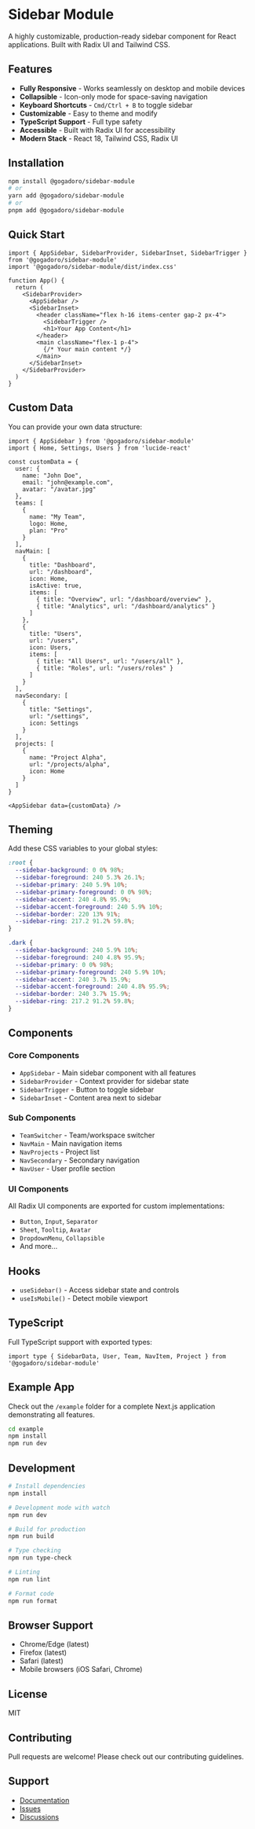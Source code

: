 # Sidebar Module

A highly customizable, production-ready sidebar component for React applications. Built with Radix UI and Tailwind CSS.

## Features

- **Fully Responsive** - Works seamlessly on desktop and mobile devices
- **Collapsible** - Icon-only mode for space-saving navigation
- **Keyboard Shortcuts** - `Cmd/Ctrl + B` to toggle sidebar
- **Customizable** - Easy to theme and modify
- **TypeScript Support** - Full type safety
- **Accessible** - Built with Radix UI for accessibility
- **Modern Stack** - React 18, Tailwind CSS, Radix UI

## Installation

```bash
npm install @gogadoro/sidebar-module
# or
yarn add @gogadoro/sidebar-module
# or
pnpm add @gogadoro/sidebar-module
```

## Quick Start

```tsx
import { AppSidebar, SidebarProvider, SidebarInset, SidebarTrigger } from '@gogadoro/sidebar-module'
import '@gogadoro/sidebar-module/dist/index.css'

function App() {
  return (
    <SidebarProvider>
      <AppSidebar />
      <SidebarInset>
        <header className="flex h-16 items-center gap-2 px-4">
          <SidebarTrigger />
          <h1>Your App Content</h1>
        </header>
        <main className="flex-1 p-4">
          {/* Your main content */}
        </main>
      </SidebarInset>
    </SidebarProvider>
  )
}
```

## Custom Data

You can provide your own data structure:

```tsx
import { AppSidebar } from '@gogadoro/sidebar-module'
import { Home, Settings, Users } from 'lucide-react'

const customData = {
  user: {
    name: "John Doe",
    email: "john@example.com",
    avatar: "/avatar.jpg"
  },
  teams: [
    {
      name: "My Team",
      logo: Home,
      plan: "Pro"
    }
  ],
  navMain: [
    {
      title: "Dashboard",
      url: "/dashboard",
      icon: Home,
      isActive: true,
      items: [
        { title: "Overview", url: "/dashboard/overview" },
        { title: "Analytics", url: "/dashboard/analytics" }
      ]
    },
    {
      title: "Users",
      url: "/users",
      icon: Users,
      items: [
        { title: "All Users", url: "/users/all" },
        { title: "Roles", url: "/users/roles" }
      ]
    }
  ],
  navSecondary: [
    {
      title: "Settings",
      url: "/settings",
      icon: Settings
    }
  ],
  projects: [
    {
      name: "Project Alpha",
      url: "/projects/alpha",
      icon: Home
    }
  ]
}

<AppSidebar data={customData} />
```

## Theming

Add these CSS variables to your global styles:

```css
:root {
  --sidebar-background: 0 0% 98%;
  --sidebar-foreground: 240 5.3% 26.1%;
  --sidebar-primary: 240 5.9% 10%;
  --sidebar-primary-foreground: 0 0% 98%;
  --sidebar-accent: 240 4.8% 95.9%;
  --sidebar-accent-foreground: 240 5.9% 10%;
  --sidebar-border: 220 13% 91%;
  --sidebar-ring: 217.2 91.2% 59.8%;
}

.dark {
  --sidebar-background: 240 5.9% 10%;
  --sidebar-foreground: 240 4.8% 95.9%;
  --sidebar-primary: 0 0% 98%;
  --sidebar-primary-foreground: 240 5.9% 10%;
  --sidebar-accent: 240 3.7% 15.9%;
  --sidebar-accent-foreground: 240 4.8% 95.9%;
  --sidebar-border: 240 3.7% 15.9%;
  --sidebar-ring: 217.2 91.2% 59.8%;
}
```

## Components

### Core Components

- `AppSidebar` - Main sidebar component with all features
- `SidebarProvider` - Context provider for sidebar state
- `SidebarTrigger` - Button to toggle sidebar
- `SidebarInset` - Content area next to sidebar

### Sub Components

- `TeamSwitcher` - Team/workspace switcher
- `NavMain` - Main navigation items
- `NavProjects` - Project list
- `NavSecondary` - Secondary navigation
- `NavUser` - User profile section

### UI Components

All Radix UI components are exported for custom implementations:
- `Button`, `Input`, `Separator`
- `Sheet`, `Tooltip`, `Avatar`
- `DropdownMenu`, `Collapsible`
- And more...

## Hooks

- `useSidebar()` - Access sidebar state and controls
- `useIsMobile()` - Detect mobile viewport

## TypeScript

Full TypeScript support with exported types:

```tsx
import type { SidebarData, User, Team, NavItem, Project } from '@gogadoro/sidebar-module'
```

## Example App

Check out the `/example` folder for a complete Next.js application demonstrating all features.

```bash
cd example
npm install
npm run dev
```

## Development

```bash
# Install dependencies
npm install

# Development mode with watch
npm run dev

# Build for production
npm run build

# Type checking
npm run type-check

# Linting
npm run lint

# Format code
npm run format
```

## Browser Support

- Chrome/Edge (latest)
- Firefox (latest)
- Safari (latest)
- Mobile browsers (iOS Safari, Chrome)

## License

MIT

## Contributing

Pull requests are welcome! Please check out our contributing guidelines.

## Support

- [Documentation](https://github.com/your-org/sidebar-module)
- [Issues](https://github.com/your-org/sidebar-module/issues)
- [Discussions](https://github.com/your-org/sidebar-module/discussions)